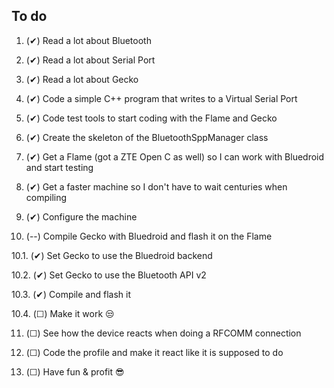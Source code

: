 To do
---

1. (✔) Read a lot about Bluetooth

2. (✔) Read a lot about Serial Port

3. (✔) Read a lot about Gecko

4. (✔) Code a simple C++ program that writes to a Virtual Serial Port

5. (✔) Code test tools to start coding with the Flame and Gecko

6. (✔) Create the skeleton of the BluetoothSppManager class

7. (✔) Get a Flame (got a ZTE Open C as well) so I 
can work with Bluedroid and start testing

8. (✔) Get a faster machine so I don't have to wait 
centuries when compiling

9. (✔) Configure the machine

10. (--) Compile Gecko with Bluedroid and flash it on 
the Flame

  10.1. (✔) Set Gecko to use the Bluedroid backend

  10.2. (✔) Set Gecko to use the Bluetooth API v2

  10.3. (✔) Compile and flash it

  10.4. (☐) Make it work :unamused:

11. (☐) See how the device reacts when doing a RFCOMM 
connection

12. (☐) Code the profile and make it react like it is 
supposed to do

13. (☐) Have fun & profit :sunglasses: 
